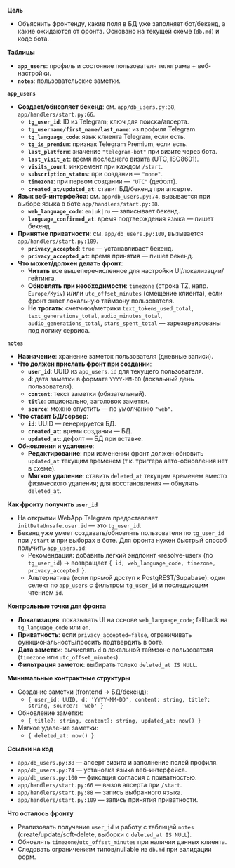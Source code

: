 **Цель**
- Объяснить фронтенду, какие поля в БД уже заполняет бот/бекенд, а какие ожидаются от фронта. Основано на текущей схеме (`db.md`) и коде бота.

**Таблицы**
- **`app_users`**: профиль и состояние пользователя телеграма + веб-настройки.
- **`notes`**: пользовательские заметки.

**`app_users`**
- **Создает/обновляет бекенд**: см. `app/db_users.py:38`, `app/handlers/start.py:66`.
  - **`tg_user_id`**: ID из Telegram; ключ для поиска/апсерта.
  - **`tg_username/first_name/last_name`**: из профиля Telegram.
  - **`tg_language_code`**: язык клиента Telegram, если есть.
  - **`tg_is_premium`**: признак Telegram Premium, если есть.
  - **`last_platform`**: значение `"telegram-bot"` при визите через бота.
  - **`last_visit_at`**: время последнего визита (UTC, ISO8601).
  - **`visits_count`**: инкремент при каждом `/start`.
  - **`subscription_status`**: при создании — `"none"`.
  - **`timezone`**: при первом создании — `"UTC"` (дефолт).
  - **`created_at/updated_at`**: ставит БД/бекенд при апсерте.
- **Язык веб-интерфейса**: см. `app/db_users.py:74`, вызывается при выборе языка в боте `app/handlers/start.py:88`.
  - **`web_language_code`**: `en|uk|ru` — записывает бекенд.
  - **`language_confirmed_at`**: время подтверждения языка — пишет бекенд.
- **Принятие приватности**: см. `app/db_users.py:100`, вызывается `app/handlers/start.py:109`.
  - **`privacy_accepted`**: `true` — устанавливает бекенд.
  - **`privacy_accepted_at`**: время принятия — пишет бекенд.
- **Что может/должен делать фронт**:
  - **Читать** все вышеперечисленное для настройки UI/локализации/гейтинга.
  - **Обновлять при необходимости**: `timezone` (строка TZ, напр. `Europe/Kyiv`) и/или `utc_offset_minutes` (смещение клиента), если фронт знает локальную таймзону пользователя.
  - **Не трогать**: счетчики/метрики `text_tokens_used_total`, `text_generations_total`, `audio_minutes_total`, `audio_generations_total`, `stars_spent_total` — зарезервированы под логику сервиса.

**`notes`**
- **Назначение**: хранение заметок пользователя (дневные записи).
- **Что должен прислать фронт при создании**:
  - **`user_id`**: UUID из `app_users.id` для текущего пользователя.
  - **`d`**: дата заметки в формате `YYYY-MM-DD` (локальный день пользователя).
  - **`content`**: текст заметки (обязательный).
  - **`title`**: опционально, заголовок заметки.
  - **`source`**: можно опустить — по умолчанию `"web"`.
- **Что ставит БД/сервер**:
  - **`id`**: UUID — генерируется БД.
  - **`created_at`**: время создания — БД.
  - **`updated_at`**: дефолт — БД при вставке.
- **Обновления и удаление**:
  - **Редактирование**: при изменении фронт должен обновить `updated_at` текущим временем (т.к. триггера авто-обновления нет в схеме).
  - **Мягкое удаление**: ставить `deleted_at` текущим временем вместо физического удаления; для восстановления — обнулять `deleted_at`.

**Как фронту получить `user_id`**
- На открытии WebApp Telegram предоставляет `initDataUnsafe.user.id` — это `tg_user_id`.
- Бекенд уже умеет создавать/обновлять пользователя по `tg_user_id` при `/start` и при выборах в боте. Для фронта нужен быстрый способ получить `app_users.id`:
  - Рекомендация: добавить легкий эндпоинт «resolve-user» (по `tg_user_id`) → возвращает `{ id, web_language_code, timezone, privacy_accepted }`.
  - Альтернатива (если прямой доступ к PostgREST/Supabase): один селект по `app_users` с фильтром `tg_user_id` и последующим чтением `id`.

**Контрольные точки для фронта**
- **Локализация**: показывать UI на основе `web_language_code`; fallback на `tg_language_code` или `en`.
- **Приватность**: если `privacy_accepted=false`, ограничивать функциональность/просить подтвердить в боте.
- **Дата заметки**: вычислять `d` в локальной таймзоне пользователя (`timezone` или `utc_offset_minutes`).
- **Фильтрация заметок**: выбирать только `deleted_at IS NULL`.

**Минимальные контрактные структуры**
- Создание заметки (frontend → БД/бекенд):
  - `{ user_id: UUID, d: 'YYYY-MM-DD', content: string, title?: string, source?: 'web' }`
- Обновление заметки:
  - `{ title?: string, content?: string, updated_at: now() }`
- Мягкое удаление заметки:
  - `{ deleted_at: now() }`

**Ссылки на код**
- `app/db_users.py:38` — апсерт визита и заполнение полей профиля.
- `app/db_users.py:74` — установка языка веб-интерфейса.
- `app/db_users.py:100` — фиксация согласия с приватностью.
- `app/handlers/start.py:66` — вызов апсерта при `/start`.
- `app/handlers/start.py:88` — запись выбранного языка.
- `app/handlers/start.py:109` — запись принятия приватности.

**Что осталось фронту**
- Реализовать получение `user_id` и работу с таблицей `notes` (create/update/soft-delete, выборки с `deleted_at IS NULL`).
- Обновлять `timezone`/`utc_offset_minutes` при наличии данных клиента.
- Следовать ограничениям типов/nullable из `db.md` при валидации форм.

